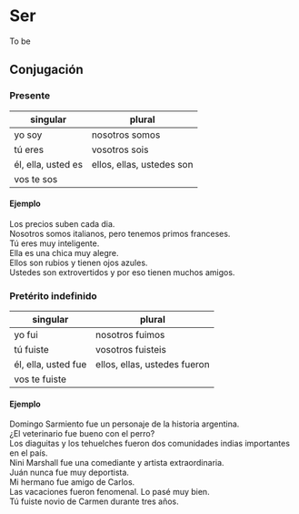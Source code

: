 # Ser

To be

## Conjugación

### Presente

| singular           | plural                    |
|--------------------|---------------------------|
| yo soy             | nosotros somos            |
| tú eres            | vosotros sois             |
| él, ella, usted es | ellos, ellas, ustedes son |
| vos te sos         |                           |

#### Ejemplo

Los precios suben cada dia.  
Nosotros somos italianos, pero tenemos primos franceses.  
Tú eres muy inteligente.  
Ella es una chica muy alegre.  
Ellos son rubios y tienen ojos azules.  
Ustedes son extrovertidos y por eso tienen muchos amigos.

### Pretérito indefinido

| singular            | plural                       |
|---------------------|------------------------------|
| yo fui              | nosotros fuimos              |
| tú fuiste           | vosotros fuisteis            |
| él, ella, usted fue | ellos, ellas, ustedes fueron |
| vos te fuiste       |                              |

#### Ejemplo

Domingo Sarmiento fue un personaje de la historia argentina.   
¿El veterinario fue bueno con el perro?  
Los diaguitas y los tehuelches fueron dos comunidades indias importantes en el país.   
Nini Marshall fue una comediante y artista extraordinaria.  
Juán nunca fue muy deportista.  
Mi hermano fue amigo de Carlos.  
Las vacaciones fueron fenomenal. Lo pasé muy bien.  
Tú fuiste novio de Carmen durante tres años.  